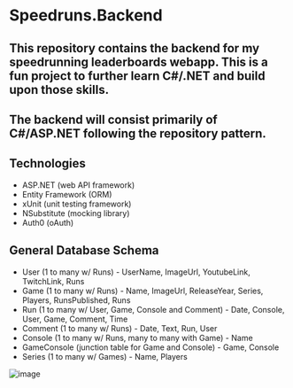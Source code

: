 # Speedruns.Backend

## This repository contains the backend for my speedrunning leaderboards webapp. This is a fun project to further learn C#/.NET and build upon those skills.

## The backend will consist primarily of C#/ASP.NET following the repository pattern.

## Technologies

- ASP.NET (web API framework)
- Entity Framework (ORM)
- xUnit (unit testing framework)
- NSubstitute (mocking library)
- Auth0 (oAuth)

## General Database Schema
* User (1 to many w/ Runs) - UserName, ImageUrl, YoutubeLink, TwitchLink, Runs
* Game (1 to many w/ Runs) - Name, ImageUrl, ReleaseYear, Series, Players, RunsPublished, Runs
* Run (1 to many w/ User, Game, Console and Comment) - Date, Console, User, Game, Comment, Time
* Comment (1 to many w/ Runs) - Date, Text, Run, User
* Console (1 to many w/ Runs, many to many with Game) - Name
* GameConsole (junction table for Game and Console) - Game, Console
* Series (1 to many w/ Games) - Name, Players

![image](https://github.com/Splix1/Speedruns.Backend/assets/86242483/3c0ef3a1-30cd-4831-8a0e-f5f3fc344635)
